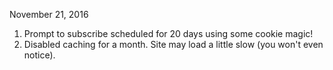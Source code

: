 November 21, 2016

1. Prompt to subscribe scheduled for 20 days using some cookie magic! 
2. Disabled caching for a month. Site may load a little slow (you won't even notice).